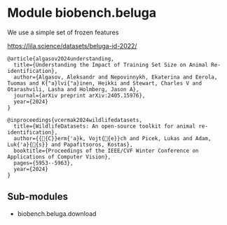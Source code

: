 Module biobench.beluga
======================
We use a simple set of frozen features

https://lila.science/datasets/beluga-id-2022/

```
@article{algasov2024understanding,
  title={Understanding the Impact of Training Set Size on Animal Re-identification},
  author={Algasov, Aleksandr and Nepovinnykh, Ekaterina and Eerola, Tuomas and K{"a}lvi{"a}inen, Heikki and Stewart, Charles V and Otarashvili, Lasha and Holmberg, Jason A},
  journal={arXiv preprint arXiv:2405.15976},
  year={2024}
}

@inproceedings{vcermak2024wildlifedatasets,
  title={WildlifeDatasets: An open-source toolkit for animal re-identification},
  author={{{C}}erm{'a}k, Vojt{{e}}ch and Picek, Lukas and Adam, Luk{'a}{{s}} and Papafitsoros, Kostas},
  booktitle={Proceedings of the IEEE/CVF Winter Conference on Applications of Computer Vision},
  pages={5953--5963},
  year={2024}
}
```

Sub-modules
-----------
* biobench.beluga.download